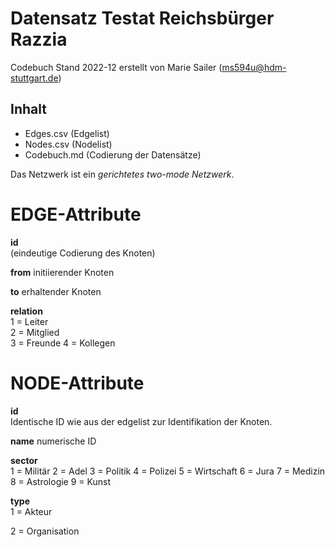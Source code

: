 # Datensatz Testat Reichsbürger Razzia #
Codebuch Stand 2022-12
erstellt von Marie Sailer (ms594u@hdm-stuttgart.de)

## Inhalt
- Edges.csv (Edgelist)
- Nodes.csv (Nodelist)
- Codebuch.md (Codierung der Datensätze)

Das Netzwerk ist ein *gerichtetes two-mode Netzwerk*. 

# EDGE-Attribute

**id**  
(eindeutige Codierung des Knoten)   

**from**
initiierender Knoten

**to**
erhaltender Knoten

**relation**  
1 = Leiter    
2 = Mitglied    
3 = Freunde
4 = Kollegen

# NODE-Attribute  

**id**  
Identische ID wie aus der edgelist zur Identifikation der Knoten. 

**name**
numerische ID

**sector**  
1 = Militär
2 = Adel 
3 = Politik
4 = Polizei
5 = Wirtschaft
6 = Jura
7 = Medizin
8 = Astrologie
9 = Kunst

**type**  
1 = Akteur

2 = Organisation

